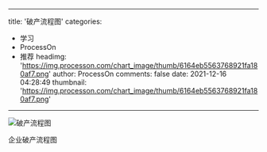 
---
title: '破产流程图'
categories: 
 - 学习
 - ProcessOn
 - 推荐
headimg: 'https://img.processon.com/chart_image/thumb/6164eb5563768921fa180af7.png'
author: ProcessOn
comments: false
date: 2021-12-16 04:28:49
thumbnail: 'https://img.processon.com/chart_image/thumb/6164eb5563768921fa180af7.png'
---

<div>   
<img class="thumb" alt="破产流程图" src="https://img.processon.com/chart_image/thumb/6164eb5563768921fa180af7.png" referrerpolicy="no-referrer">
<p>企业破产流程图</p>  
</div>
            